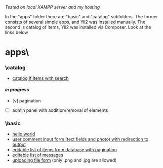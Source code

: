 _Tested on local XAMPP server and my hosting_

In the "apps" folder there are "basic" and "catalog" subfolders. The former consists of several simple apps, and Yii2 was installed manually. The second is catalog of items, Yii2 was installed via Composer. Look at the links below

# apps\
  ### __\catalog__
  - [catalog if items with search](http://dec1i1bel.space/yii2_sandbox/apps/catalog/web/index.php?r=catalog%2Findex)
  #### _in progress_
  - [v] pagination
  - [ ] admin panel with addition/removal of elements

  ### __\basic__
  - [hello world](http://dec1i1bel.space/yii2_sandbox/apps/basic/web/index.php?r=site%2Fmy-say-hello&message=Hello+World)
  - [user comment input form (text fields and photo) with redirection to output](http://dec1i1bel.space/yii2_sandbox/apps/basic/web/index.php?r=site%2Fmy-entry)
  - [editable list of items from database with pagination](http://dec1i1bel.space/yii2_sandbox/apps/basic/web/index.php?r=country%2Findex)
  - [editable list of messages](http://dec1i1bel.space/yii2_sandbox/apps/basic/web/index.php?r=messages%2Findex)
  - [uploading file form](http://dec1i1bel.space/yii2_sandbox/apps/basic/web/index.php?r=site%2Fupload) (only .png and .jpg are allowed)